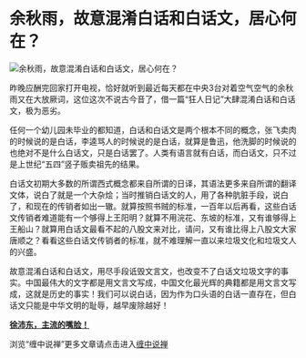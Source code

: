 余秋雨，故意混淆白话和白话文，居心何在？
====

			

                                                                     


![余秋雨，故意混淆白话和白话文，居心何在？](http://simg.sinajs.cn/blog7style/images/common/sg_trans.gif)

                                                                   

                                                                     
   昨晚应酬完回家打开电视，恰好就听到最近每天都在中央3台对着空气空气的余秋雨又在大放厥词，这位这次不说古今音了，借一篇“狂人日记”大肆混淆白话和白话文，极为恶劣。  
  
   任何一个幼儿园未毕业的都知道，白话和白话文是两个根本不同的概念，张飞卖肉的时候说的是白话，李逵骂人的时候说的是白话，就算是鲁迅，他洗脚的时候说的也绝对不是什么白话文，只是白话罢了。人类有语言就有白话，而白话文，只不过是上世纪“五四”竖子贩卖祖先的结果。  
  
  白话文初期大多数的所谓西式概念都来自所谓的日译，其语法更多来自所谓的翻译文体，说白了就是一个大杂烩；当时推销白话文的人，用了各种肮脏手段，说白了，和现在的传销者如出一辙。就算按照书贼的标准，一百年以后再看，这些白话文传销者难道能有一个够得上王阳明？就算不用浣花、东坡的标准，又有谁够得上王船山？就算用白话文最看不起的八股文来对比，请问，又有谁比得上八股文大家唐顺之？看看这些白话文传销者的标准，就不难理解一直以来垃圾文化和垃圾文人的兴盛。  
  
  故意混淆白话和白话文，用尽手段诋毁文言文，也改变不了白话文垃圾文字的事实。中国最伟大的文字都是用文言文写成，中国文化最光辉的典籍都是用文言文写成，这就是历史的事实！我们可以说白话，因为作为口头语的白话一直存在，但白话文只能是中华文明的耻辱，越早废除越好！

[**徐沛东，主流的嘴脸！**](http://blog.sina.com.cn/u/486e105c010003ys)

浏览“缠中说禅”更多文章请点击进入[缠中说禅](http://blog.sina.com.cn/m/chzhshch)   


  


